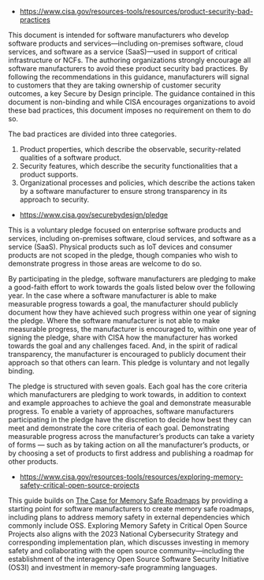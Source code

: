 - https://www.cisa.gov/resources-tools/resources/product-security-bad-practices

This document is intended for software manufacturers who develop software products and services—including on-premises software, cloud services, and software as a service (SaaS)—used in support of critical infrastructure or NCFs. The authoring organizations strongly encourage all software manufacturers to avoid these product security bad practices. By following the recommendations in this guidance, manufacturers will signal to customers that they are taking ownership of customer security outcomes, a key Secure by Design principle. The guidance contained in this document is non-binding and while CISA encourages organizations to avoid these bad practices, this document imposes no requirement on them to do so.

The bad practices are divided into three categories.

1. Product properties, which describe the observable, security-related qualities of a software product.
2. Security features, which describe the security functionalities that a product supports.
3. Organizational processes and policies, which describe the actions taken by a software manufacturer to ensure strong transparency in its approach to security.

- https://www.cisa.gov/securebydesign/pledge

This is a voluntary pledge focused on enterprise software products and services, including on-premises software, cloud services, and software as a service (SaaS). Physical products such as IoT devices and consumer products are not scoped in the pledge, though companies who wish to demonstrate progress in those areas are welcome to do so.

By participating in the pledge, software manufacturers are pledging to make a good-faith effort to work towards the goals listed below over the following year. In the case where a software manufacturer is able to make measurable progress towards a goal, the manufacturer should publicly document how they have achieved such progress within one year of signing the pledge. Where the software manufacturer is not able to make measurable progress, the manufacturer is encouraged to, within one year of signing the pledge, share with CISA how the manufacturer has worked towards the goal and any challenges faced. And, in the spirit of radical transparency, the manufacturer is encouraged to publicly document their approach so that others can learn. This pledge is voluntary and not legally binding.

The pledge is structured with seven goals. Each goal has the core criteria which manufacturers are pledging to work towards, in addition to context and example approaches to achieve the goal and demonstrate measurable progress. To enable a variety of approaches, software manufacturers participating in the pledge have the discretion to decide how best they can meet and demonstrate the core criteria of each goal. Demonstrating measurable progress across the manufacturer’s products can take a variety of forms — such as by taking action on all the manufacturer’s products, or by choosing a set of products to first address and publishing a roadmap for other products.


- https://www.cisa.gov/resources-tools/resources/exploring-memory-safety-critical-open-source-projects

This guide builds on [The Case for Memory Safe Roadmaps](https://www.cisa.gov/resources-tools/resources/case-memory-safe-roadmaps "The Case for Memory Safe Roadmaps") by providing a starting point for software manufacturers to create memory safe roadmaps, including plans to address memory safety in external dependencies which commonly include OSS. Exploring Memory Safety in Critical Open Source Projects also aligns with the 2023 National Cybersecurity Strategy and corresponding implementation plan, which discusses investing in memory safety and collaborating with the open source community—including the establishment of the interagency Open Source Software Security Initiative (OS3I) and investment in memory-safe programming languages.
